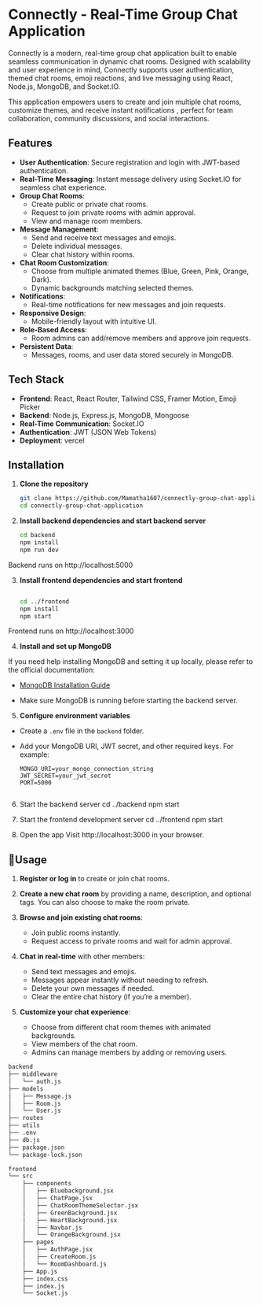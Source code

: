
# Connectly - Real-Time Group Chat Application

Connectly is a modern, real-time group chat application built to enable seamless communication in dynamic chat rooms. Designed with scalability and user experience in mind, Connectly supports user authentication, themed chat rooms, emoji reactions, and live messaging using React, Node.js, MongoDB, and Socket.IO.

This application empowers users to create and join multiple chat rooms, customize themes, and receive instant notifications , perfect for team collaboration, community discussions, and social interactions.
## Features

- **User Authentication**: Secure registration and login with JWT-based authentication.
- **Real-Time Messaging**: Instant message delivery using Socket.IO for seamless chat experience.
- **Group Chat Rooms**:
  - Create public or private chat rooms.
  - Request to join private rooms with admin approval.
  - View and manage room members.
- **Message Management**:
  - Send and receive text messages and emojis.
  - Delete individual messages.
  - Clear chat history within rooms.
- **Chat Room Customization**:
  - Choose from multiple animated themes (Blue, Green, Pink, Orange, Dark).
  - Dynamic backgrounds matching selected themes.
- **Notifications**:
  - Real-time notifications for new messages and join requests.
- **Responsive Design**:
  - Mobile-friendly layout with intuitive UI.
- **Role-Based Access**:
  - Room admins can add/remove members and approve join requests.
- **Persistent Data**:
  - Messages, rooms, and user data stored securely in MongoDB.

##  Tech Stack

- **Frontend**: React, React Router, Tailwind CSS, Framer Motion, Emoji Picker
- **Backend**: Node.js, Express.js, MongoDB, Mongoose
- **Real-Time Communication**: Socket.IO
- **Authentication**: JWT (JSON Web Tokens)
- **Deployment**: vercel
##  Installation

1. **Clone the repository**
   ```bash
   git clone https://github.com/Mamatha1607/connectly-group-chat-application.git
   cd connectly-group-chat-application

2. **Install backend dependencies and start backend server**
   ```bash
   cd backend
   npm install
   npm run dev
Backend runs on http://localhost:5000

3. **Install frontend dependencies and start frontend**
   ```bash
   
   cd ../frontend
   npm install
   npm start

Frontend runs on http://localhost:3000

4. **Install and set up MongoDB**

If you need help installing MongoDB and setting it up locally, please refer to the official documentation:

- [MongoDB Installation Guide](https://docs.mongodb.com/manual/installation/)

- Make sure MongoDB is running before starting the backend server.

5. **Configure environment variables**

- Create a `.env` file in the `backend` folder.

- Add your MongoDB URI, JWT secret, and other required keys. For example:

  ```env
  MONGO_URI=your_mongo_connection_string
  JWT_SECRET=your_jwt_secret
  PORT=5000


6. Start the backend server
cd ../backend
npm start

7. Start the frontend development server
cd ../frontend
npm start

8. Open the app
Visit http://localhost:3000 in your browser.


## 👤Usage

1. **Register or log in** to create or join chat rooms.

2. **Create a new chat room** by providing a name, description, and optional tags. You can also choose to make the room private.

3. **Browse and join existing chat rooms**:
   - Join public rooms instantly.
   - Request access to private rooms and wait for admin approval.

4. **Chat in real-time** with other members:
   - Send text messages and emojis.
   - Messages appear instantly without needing to refresh.
   - Delete your own messages if needed.
   - Clear the entire chat history (if you’re a member).

5. **Customize your chat experience**:
   - Choose from different chat room themes with animated backgrounds.
   - View members of the chat room.
   - Admins can manage members by adding or removing users.
```bash
backend
├── middleware
│   └── auth.js
├── models
│   ├── Message.js
│   ├── Room.js
│   └── User.js
├── routes
├── utils
├── .env
├── db.js
├── package.json
└── package-lock.json

frontend
└── src
    ├── components
    │   ├── Bluebackground.jsx
    │   ├── ChatPage.jsx
    │   ├── ChatRoomThemeSelector.jsx
    │   ├── GreenBackground.jsx
    │   ├── HeartBackground.jsx
    │   ├── Navbar.js
    │   └── OrangeBackground.jsx
    ├── pages
    │   ├── AuthPage.jsx
    │   ├── CreateRoom.js
    │   └── RoomDashboard.js
    ├── App.js
    ├── index.css
    ├── index.js
    └── Socket.js
